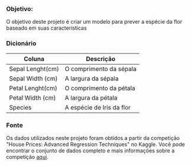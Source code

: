 ### Objetivo:

O objetivo deste projeto é criar um modelo para prever a espécie da flor baseado em suas características

### Dicionário

| Coluna            | Descrição                 |
|-------------------|---------------------------|
| Sepal Lenght(cm)  | O comprimento da sépala   |
| Sepal Width (cm)  | A largura da sépala       |
| Petal Lenght(cm)  | O comprimento da pétala   |
| Petal Width (cm)  | A largura da pétala       |
| Species           | A espécie de Iris da flor |

### Fonte

Os dados utilizados neste projeto foram obtidos a partir da competição "House Prices: Advanced Regression Techniques" no Kaggle. Você pode encontrar o conjunto de dados completo e mais informações sobre a competição [aqui](https://www.kaggle.com/competitions/house-prices-advanced-regression-techniques/data).